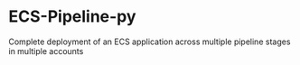 # ECS-Pipeline-py
Complete deployment of an ECS application across multiple pipeline stages in multiple accounts
